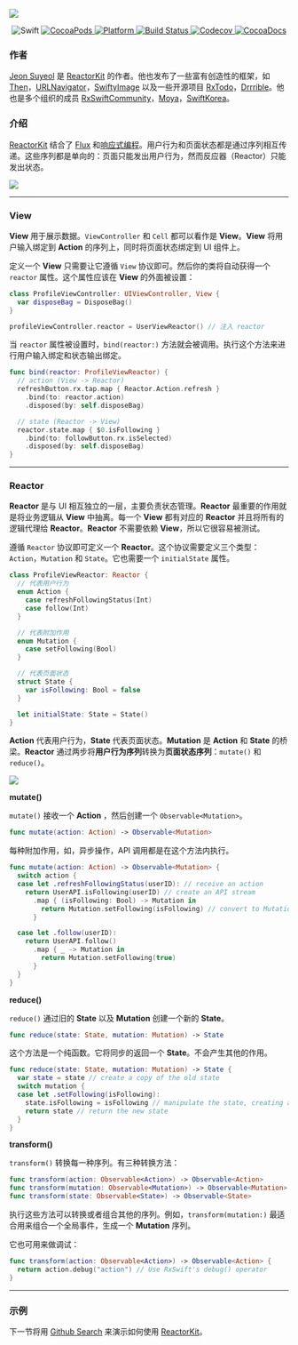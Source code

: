 ![](/assets/Architecture/ReactorKit/ReactorKit.png)

<p align="center">
  <img alt="Swift" src="https://img.shields.io/badge/Swift-3.1-orange.svg">
  <a href="https://cocoapods.org/pods/ReactorKit" target="_blank">
    <img alt="CocoaPods" src="http://img.shields.io/cocoapods/v/ReactorKit.svg">
  </a>
  <a href="https://github.com/ReactorKit/ReactorKit" target="_blank">
    <img alt="Platform" src="https://img.shields.io/cocoapods/p/ReactorKit.svg?style=flat">
  </a>
  <a href="https://travis-ci.org/ReactorKit/ReactorKit" target="_blank">
    <img alt="Build Status" src="https://travis-ci.org/ReactorKit/ReactorKit.svg?branch=master">
  </a>
  <a href="https://codecov.io/gh/ReactorKit/ReactorKit/" target="_blank">
    <img alt="Codecov" src="https://img.shields.io/codecov/c/github/ReactorKit/ReactorKit.svg">
  </a>
  <a href="http://reactorkit.io/docs/latest/" target="_blank">
    <img alt="CocoaDocs" src="http://reactorkit.io/docs/latest/badge.svg">
  </a>
</p>

### 作者

[Jeon Suyeol](https://github.com/devxoul) 是 [ReactorKit] 的作者。他也发布了一些富有创造性的框架，如 [Then](https://github.com/devxoul/Then)，[URLNavigator](https://github.com/devxoul/URLNavigator)，[SwiftyImage](https://github.com/devxoul/SwiftyImage) 以及一些开源项目 [RxTodo](https://github.com/devxoul/RxTodo)，[Drrrible](https://github.com/devxoul/Drrrible)。他也是多个组织的成员 [RxSwiftCommunity](https://github.com/RxSwiftCommunity)，[Moya](https://github.com/Moya)，[SwiftKorea](https://github.com/SwiftKorea)。

### 介绍

[ReactorKit] 结合了 [Flux] 和[响应式编程]。用户行为和页面状态都是通过序列相互传递。这些序列都是单向的：页面只能发出用户行为，然而反应器（Reactor）只能发出状态。

![](/assets/Architecture/ReactorKit/BasicConcept.png)

---

### View

**View** 用于展示数据。`ViewController` 和 `Cell` 都可以看作是 **View**。**View** 将用户输入绑定到 **Action** 的序列上，同时将页面状态绑定到 UI 组件上。

定义一个 **View** 只需要让它遵循 `View` 协议即可。然后你的类将自动获得一个 `reactor` 属性。这个属性应该在 **View** 的外面被设置：

```swift
class ProfileViewController: UIViewController, View {
  var disposeBag = DisposeBag()
}

profileViewController.reactor = UserViewReactor() // 注入 reactor
```

当 `reactor` 属性被设置时，`bind(reactor:)` 方法就会被调用。执行这个方法来进行用户输入绑定和状态输出绑定。

```swift
func bind(reactor: ProfileViewReactor) {
  // action (View -> Reactor)
  refreshButton.rx.tap.map { Reactor.Action.refresh }
    .bind(to: reactor.action)
    .disposed(by: self.disposeBag)

  // state (Reactor -> View)
  reactor.state.map { $0.isFollowing }
    .bind(to: followButton.rx.isSelected)
    .disposed(by: self.disposeBag)
}
```

---

### Reactor

**Reactor** 是与 UI 相互独立的一层，主要负责状态管理。**Reactor** 最重要的作用就是将业务逻辑从 **View** 中抽离。每一个 **View** 都有对应的 **Reactor** 并且将所有的逻辑代理给 **Reactor**。**Reactor** 不需要依赖 **View**，所以它很容易被测试。

遵循 `Reactor` 协议即可定义一个 **Reactor**。这个协议需要定义三个类型：`Action`，`Mutation` 和 `State`。它也需要一个 `initialState` 属性。

```swift
class ProfileViewReactor: Reactor {
  // 代表用户行为
  enum Action {
    case refreshFollowingStatus(Int)
    case follow(Int)
  }

  // 代表附加作用
  enum Mutation {
    case setFollowing(Bool)
  }

  // 代表页面状态
  struct State {
    var isFollowing: Bool = false
  }

  let initialState: State = State()
}
```

**Action** 代表用户行为，**State** 代表页面状态。**Mutation** 是 **Action** 和 **State** 的桥梁。**Reactor** 通过两步将**用户行为序列**转换为**页面状态序列**：`mutate()` 和 `reduce()`。

![](/assets/Architecture/ReactorKit/Reactor.png)

**mutate()**

`mutate()` 接收一个 **Action** ，然后创建一个 `Observable<Mutation>`。

```swift
func mutate(action: Action) -> Observable<Mutation>
```

每种附加作用，如，异步操作，API 调用都是在这个方法内执行。

```swift
func mutate(action: Action) -> Observable<Mutation> {
  switch action {
  case let .refreshFollowingStatus(userID): // receive an action
    return UserAPI.isFollowing(userID) // create an API stream
      .map { (isFollowing: Bool) -> Mutation in
        return Mutation.setFollowing(isFollowing) // convert to Mutation stream
      }

  case let .follow(userID):
    return UserAPI.follow()
      .map { _ -> Mutation in
        return Mutation.setFollowing(true)
      }
  }
}
```

**reduce()**

`reduce()` 通过旧的 **State** 以及 **Mutation** 创建一个新的 **State**。

```swift
func reduce(state: State, mutation: Mutation) -> State
```

这个方法是一个纯函数。它将同步的返回一个 **State**。不会产生其他的作用。

```swift
func reduce(state: State, mutation: Mutation) -> State {
  var state = state // create a copy of the old state
  switch mutation {
  case let .setFollowing(isFollowing):
    state.isFollowing = isFollowing // manipulate the state, creating a new state
    return state // return the new state
  }
}
```

**transform()**

`transform()` 转换每一种序列。有三种转换方法：

```swift
func transform(action: Observable<Action>) -> Observable<Action>
func transform(mutation: Observable<Mutation>) -> Observable<Mutation>
func transform(state: Observable<State>) -> Observable<State>
```

执行这些方法可以转换或者组合其他的序列。例如，`transform(mutation:)` 最适合用来组合一个全局事件，生成一个 **Mutation** 序列。

它也可用来做调试：

```swift
func transform(action: Observable<Action>) -> Observable<Action> {
  return action.debug("action") // Use RxSwift's debug() operator
}
```

---

### 示例

下一节将用 [Github Search] 来演示如何使用 [ReactorKit]。

[ReactorKit]:https://github.com/ReactorKit/ReactorKit
[Flux]:https://facebook.github.io/flux/
[响应式编程]:https://zh.wikipedia.org/wiki/响应式编程
[Github Search]:reactorkit/github_search.md
